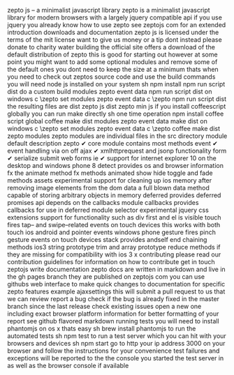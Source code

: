 zepto js – a minimalist javascript library zepto is a minimalist javascript library for modern browsers with a largely jquery compatible api if you use jquery you already know how to use zepto see zeptojs com for an extended introduction downloads and documentation zepto js is licensed under the terms of the mit license want to give us money or a tip dont instead please donate to charity water building the official site offers a download of the default distribution of zepto this is good for starting out however at some point you might want to add some optional modules and remove some of the default ones you dont need to keep the size at a minimum thats when you need to check out zeptos source code and use the build commands you will need node js installed on your system sh npm install npm run script dist do a custom build modules zepto event data npm run script dist on windows c \zepto set modules zepto event data c \zepto npm run script dist the resulting files are dist zepto js dist zepto min js if you install coffeescript globally you can run make directly sh one time operation npm install coffee script global coffee make dist modules zepto event data make dist on windows c \zepto set modules zepto event data c \zepto coffee make dist zepto modules zepto modules are individual files in the src directory module default description zepto ✔ core module contains most methods event ✔ event handling via on off ajax ✔ xmlhttprequest and jsonp functionality form ✔ serialize submit web forms ie ✔ support for internet explorer 10 on the desktop and windows phone 8 detect provides os and browser information fx the animate method fx methods animated show hide toggle and fade methods assets experimental support for cleaning up ios memory after removing image elements from the dom data a full blown data method capable of storing arbitrary objects in memory deferred provides deferred promises api depends on the callbacks module callbacks provides callbacks for use in deferred module selector experimental jquery css extensions support for functionality such as div first and el is visible touch fires tap– and swipe–related events on touch devices this works with both touch ios android and pointer events windows phone gesture fires pinch gesture events on touch devices stack provides andself end chaining methods ios3 string prototype trim and array prototype reduce methods if they are missing for compatibility with ios 3 x contributing please read our contribution guidelines for information on how to contribute get in touch zeptojs write documentation zepto docs are written in markdown and live in the gh pages branch they are published on zeptojs com you can use githubs web interface to make quick changes to documentation for specific zepto features example ajaxsettings this will submit a pull request to us that we can review report a bug check if the bug is already fixed in the master branch since the last release check existing issues open a new one including exact browser platform information for better formatting of your report see github flavored markdown running tests you will need to install phantomjs on os x thats easy sh brew install phantomjs to run the automated tests sh npm test to run a test server which you can hit with your browsers and devices sh npm start go to http your ip address 3000 on your browser and follow the instructions for your convenience test failures and exceptions will be reported to the the console you started the test server in as well as the browser console if available